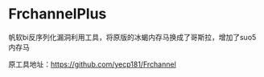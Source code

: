 # FrchannelPlus
帆软bi反序列化漏洞利用工具，将原版的冰蝎内存马换成了哥斯拉，增加了suo5内存马

原工具地址：https://github.com/yecp181/Frchannel
